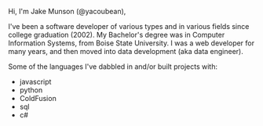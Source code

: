 <!---
yacoubean/yacoubean is a ✨ special ✨ repository because its `README.md` (this file) appears on your GitHub profile.
You can click the Preview link to take a look at your changes.
--->
Hi, I'm Jake Munson (@yacoubean),

I've been a software developer of various types and in various fields since college graduation (2002). My Bachelor's degree was in Computer Information Systems, from Boise State University. I was a web developer for many years, and then moved into data development (aka data engineer).

Some of the languages I've dabbled in and/or built projects with:  
- javascript
- python
- ColdFusion
- sql
- c#
